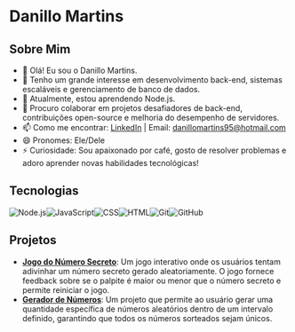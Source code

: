 # Danillo Martins

## Sobre Mim
- 👋 Olá! Eu sou o Danillo Martins.
- 👀 Tenho um grande interesse em desenvolvimento back-end, sistemas escaláveis e gerenciamento de banco de dados.
- 🌱 Atualmente, estou aprendendo Node.js.
- 💞️ Procuro colaborar em projetos desafiadores de back-end, contribuições open-source e melhoria do desempenho de servidores.
- 📫 Como me encontrar: [LinkedIn](https://www.linkedin.com/in/danillomartins/) | Email: danillomartins95@hotmail.com
- 😄 Pronomes: Ele/Dele
- ⚡ Curiosidade: Sou apaixonado por café, gosto de resolver problemas e adoro aprender novas habilidades tecnológicas!

## Tecnologias
<div style="display: flex; flex-wrap: wrap;">
  <img src="https://img.shields.io/badge/Node.js-43853D?style=for-the-badge&logo=node.js&logoColor=white" alt="Node.js">
  <img src="https://img.shields.io/badge/JavaScript-F7DF1E?style=for-the-badge&logo=javascript&logoColor=black" alt="JavaScript">
  <img src="https://img.shields.io/badge/CSS-239120?style=for-the-badge&logo=css3&logoColor=white" alt="CSS">
  <img src="https://img.shields.io/badge/HTML-239120?style=for-the-badge&logo=html5&logoColor=white" alt="HTML">
  <img src="https://img.shields.io/badge/Git-F05032?style=for-the-badge&logo=git&logoColor=white" alt="Git">
  <img src="https://img.shields.io/badge/GitHub-181717?style=for-the-badge&logo=github&logoColor=white" alt="GitHub">
</div>

## Projetos
- **[Jogo do Número Secreto](link-para-o-projeto)**: Um jogo interativo onde os usuários tentam adivinhar um número secreto gerado aleatoriamente. O jogo fornece feedback sobre se o palpite é maior ou menor que o número secreto e permite reiniciar o jogo.
- **[Gerador de Números](link-para-o-projeto)**: Um projeto que permite ao usuário gerar uma quantidade específica de números aleatórios dentro de um intervalo definido, garantindo que todos os números sorteados sejam únicos.

<!---
DanilloMartiins/DanilloMartiins é um ✨ repositório especial ✨ porque seu `README.md` (este arquivo) aparece no seu perfil do GitHub.
Você pode clicar no link de visualização para conferir suas mudanças.
--->
